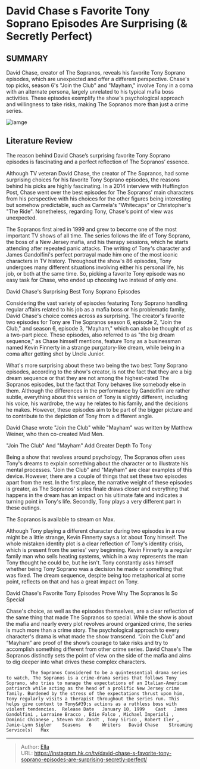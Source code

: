 # David Chase s Favorite Tony Soprano Episodes Are Surprising (&amp; Secretly Perfect)


## SUMMARY 



  David Chase, creator of The Sopranos, reveals his favorite Tony Soprano episodes, which are unexpected and offer a different perspective.   Chase&#39;s top picks, season 6&#39;s &#34;Join the Club&#34; and &#34;Mayham,&#34; involve Tony in a coma with an alternate persona, largely unrelated to his typical mafia boss activities.   These episodes exemplify the show&#39;s psychological approach and willingness to take risks, making The Sopranos more than just a crime series.  

![iamge](https://static1.srcdn.com/wordpress/wp-content/uploads/2023/03/tony-soprano-smiling-in-the-sopranos.jpeg)

## Literature Review
The reason behind David Chase’s surprising favorite Tony Soprano episodes is fascinating and a perfect reflection of The Sopranos’ essence. 




Although TV veteran David Chase, the creator of The Sopranos, had some surprising choices for his favorite Tony Soprano episodes, the reasons behind his picks are highly fascinating. In a 2014 interview with Huffington Post, Chase went over the best episodes for The Sopranos&#39; main characters from his perspective with his choices for the other figures being interesting but somehow predictable, such as Carmela&#39;s &#34;Whitecaps&#34; or Christopher&#39;s &#34;The Ride&#34;. Nonetheless, regarding Tony, Chase&#39;s point of view was unexpected.




The Sopranos first aired in 1999 and grew to become one of the most important TV shows of all time. The series follows the life of Tony Soprano, the boss of a New Jersey mafia, and his therapy sessions, which he starts attending after repeated panic attacks. The writing of Tony&#39;s character and James Gandolfini&#39;s perfect portrayal made him one of the most iconic characters in TV history. Throughout the show&#39;s 86 episodes, Tony undergoes many different situations involving either his personal life, his job, or both at the same time. So, picking a favorite Tony episode was no easy task for Chase, who ended up choosing two instead of only one.


 David Chase&#39;s Surprising Best Tony Soprano Episodes 
          

Considering the vast variety of episodes featuring Tony Soprano handling regular affairs related to his job as a mafia boss or his problematic family, David Chase&#39;s choice comes across as surprising. The creator&#39;s favorite two episodes for Tony are The Sopranos season 6, episode 2, &#34;Join the Club,&#34; and season 6, episode 3, &#34;Mayham,&#34; which can also be thought of as a two-part piece. These episodes, also referred to as &#34;the big dream sequence,&#34; as Chase himself mentions, feature Tony as a businessman named Kevin Finnerty in a strange purgatory-like dream, while being in a coma after getting shot by Uncle Junior.




What&#39;s more surprising about these two being the two best Tony Soprano episodes, according to the show&#39;s creator, is not the fact that they are a big dream sequence or that they are not among the highest-rated The Sopranos episodes, but the fact that Tony behaves like somebody else in them. Although the differences in the performance by Gandolfini are rather subtle, everything about this version of Tony is slightly different, including his voice, his wardrobe, the way he relates to his family, and the decisions he makes. However, these episodes aim to be part of the bigger picture and to contribute to the depiction of Tony from a different angle. 



David Chase wrote &#34;Join the Club&#34; while &#34;Mayham&#34; was written by Matthew Weiner, who then co-created Mad Men.






 &#34;Join The Club&#34; And &#34;Mayham&#34; Add Greater Depth To Tony 
          




Being a show that revolves around psychology, The Sopranos often uses Tony&#39;s dreams to explain something about the character or to illustrate his mental processes. &#34;Join the Club&#34; and &#34;Mayham&#34; are clear examples of this device. However, there are a couple of things that set these two episodes apart from the rest. In the first place, the narrative weight of these episodes is greater, as The Sopranos&#39; series finale draws closer and everything that happens in the dream has an impact on his ultimate fate and indicates a turning point in Tony&#39;s life. Secondly, Tony plays a very different part in these outings.



The Sopranos is available to stream on Max.




Although Tony playing a different character during two episodes in a row might be a little strange, Kevin Finnerty says a lot about Tony himself. The whole mistaken identity plot is a clear reflection of Tony&#39;s identity crisis, which is present from the series&#39; very beginning. Kevin Finnerty is a regular family man who sells heating systems, which in a way represents the man Tony thought he could be, but he isn&#39;t. Tony constantly asks himself whether being Tony Soprano was a decision he made or something that was fixed. The dream sequence, despite being too metaphorical at some point, reflects on that and has a great impact on Tony.






 David Chase&#39;s Favorite Tony Episodes Prove Why The Sopranos Is So Special 
         

Chase&#39;s choice, as well as the episodes themselves, are a clear reflection of the same thing that made The Sopranos so special. While the show is about the mafia and nearly every plot revolves around organized crime, the series is much more than a crime story. The psychological approach to every character&#39;s drama is what made the show transcend. “Join the Club” and “Mayham” are proof of the show’s courage to take risks and try to accomplish something different from other crime series. David Chase&#39;s The Sopranos distinctly sets the point of view on the side of the mafia and aims to dig deeper into what drives these complex characters.

             The Sopranos Considered to be a quintessential drama series to watch, The Sopranos is a crime-drama series that follows Tony Soprano, who tries to manage the expectations of an Italian-American patriarch while acting as the head of a prolific New Jersey crime family. Burdened by the stress of the expectations thrust upon him, Tony regularly visits a therapist throughout the series run. This helps give context to Tony&#39;s actions as a ruthless boss with violent tendencies.  Release Date   January 10, 1999    Cast   James Gandolfini , Lorraine Bracco , Edie Falco , Michael Imperioli , Dominic Chianese , Steven Van Zandt , Tony Sirico , Robert Iler , Jamie-Lynn Sigler    Seasons   6    Writers   David Chase    Streaming Service(s)   Max       






---

> Author: [Ella](https://instagram.hk.cn/)  
> URL: https://instagram.hk.cn/tv/david-chase-s-favorite-tony-soprano-episodes-are-surprising-secretly-perfect/  

